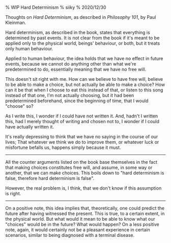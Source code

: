 % WIP Hard Determinism
% siiky
% 2020/12/30

Thoughts on _Hard Determinism_, as described in _Philosophy 101_, by Paul Kleinman.

Hard determinism, as described in the book, states that everything is
determined by past events. It is not clear from the book if it's meant to be
applied only to the physical world, beings' behaviour, or both, but it treats
only human behaviour.

Applied to human behaviour, the idea holds that we have no effect in future
events, because we cannot do anything other than what we're predetermined to
do, essentially meaning that we have no free will.

This doesn't sit right with me. How can we believe to have free will, believe
to be able to make a choice, but not actually be able to make a choice? How can
it be that when I choose to eat this instead of that, or listen to this song
instead of that one, I'm not actually choosing, but it had been predetermined
beforehand, since the beginning of time, that I would "choose" so?

As I write this, I wonder if I could have not written it. And, hadn't I written
this, had I merely thought of writing and chosen not to, I wonder if I could
have actually written it.

It's really depressing to think that we have no saying in the course of our
lives; That whatever we think we do to improve them, or whatever luck or
misfortune befalls us, happens simply because it must.

---

All the counter arguments listed on the book base themselves in the fact that
making choices constitutes free will, and assume, in some way or another, that
we can make choices. This boils down to "hard determinism is false, therefore
hard determinism is false".

However, the real problem is, I think, that we don't know if this assumption is
right.

---

On a positive note, this idea implies that, theoretically, one could predict
the future after having witnessed the present. This is true, to a certain
extent, in the physical world. But what would it mean to be able to know what
our "choices" would be in the future? What would happen? On a less positive
note, again, it would certainly not be a pleasant experience in certain
scenarios, similar to being diagnosed with a terminal disease.
